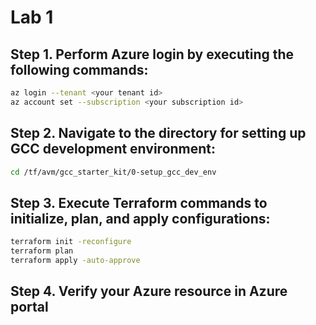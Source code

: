 # Lab 1

## Step 1. Perform Azure login by executing the following commands:

```bash
az login --tenant <your tenant id> 
az account set --subscription <your subscription id>
```

## Step 2. Navigate to the directory for setting up GCC development environment:

```bash
cd /tf/avm/gcc_starter_kit/0-setup_gcc_dev_env
```

## Step 3. Execute Terraform commands to initialize, plan, and apply configurations:

```bash
terraform init -reconfigure
terraform plan
terraform apply -auto-approve
```

## Step 4. Verify your Azure resource in Azure portal


